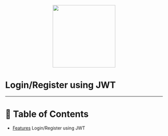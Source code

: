 

<p align="center">
   <img src="" width="200"/>
</p>

# Login/Register using JWT

---

# :pushpin: Table of Contents

* [Features](#rocket-features) Login/Register using JWT
